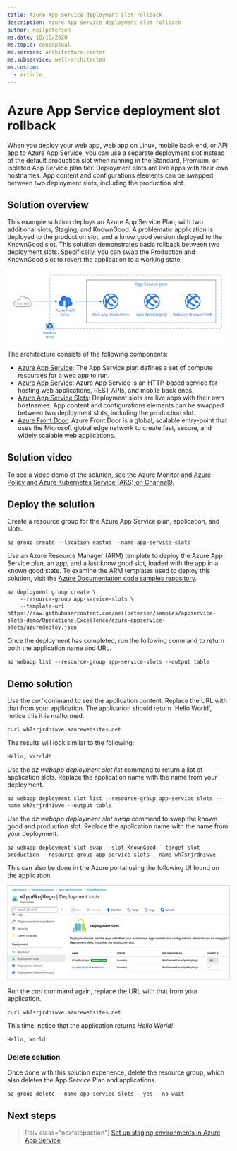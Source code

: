 ```yaml
---
title: Azure App Service deployment slot rollback
description: Azure App Service deployment slot rollback
author: neilpeterson
ms.date: 10/15/2020
ms.topic: conceptual
ms.service: architecture-center
ms.subservice: well-architected
ms.custom:
  - article
---
```


# Azure App Service deployment slot rollback

When you deploy your web app, web app on Linux, mobile back end, or API app to Azure App Service, you can use a separate deployment slot instead of the default production slot when running in the Standard, Premium, or Isolated App Service plan tier. Deployment slots are live apps with their own hostnames. App content and configurations elements can be swapped between two deployment slots, including the production slot.

## Solution overview

This example solution deploys an Azure App Service Plan, with two additional slots, Staging, and KnownGood. A problematic application is deployed to the production slot, and a know good version deployed to the KnownGood slot. This solution demonstrates basic rollback between two deployment slots. Specifically, you can swap the Production and KnownGood slot to revert the application to a working state.

![Reference architecture for a basic web application in Azure](./images/app-service-slots.png)

The architecture consists of the following components:

- [Azure App Service](https://docs.microsoft.com/azure/app-service/overview-hosting-plans): The App Service plan defines a set of compute resources for a web app to run. 
- [Azure App Service](https://docs.microsoft.com/azure/app-service/overview): Azure App Service is an HTTP-based service for hosting web applications, REST APIs, and mobile back ends.
- [Azure App Service Slots](https://docs.microsoft.com/azure/app-service/deploy-staging-slots): Deployment slots are live apps with their own hostnames. App content and configurations elements can be swapped between two deployment slots, including the production slot.
- [Azure Front Door](https://docs.microsoft.com/azure/frontdoor/front-door-overview): Azure Front Door is a global, scalable entry-point that uses the Microsoft global edge network to create fast, secure, and widely scalable web applications.

## Solution video

To see a video demo of the solution, see the Azure Monitor and [Azure Policy and Azure Kubernetes Service (AKS)  on Channel9]().

## Deploy the solution

Create a resource group for the Azure App Service plan, application, and slots.

```azurecli-interactive
az group create --location eastus --name app-service-slots
```

Use an Azure Resource Manager (ARM) template to deploy the Azure App Service plan, an app, and a last know good slot, loaded with the app in a known good state. To examine the ARM templates used to deploy this solution, visit the [Azure Documentation code samples repository](https://github.com/neilpeterson/samples/tree/appservice-slots-demo/OperationalExcellence/azure-appservice-slots).

```azurecli-interactive
az deployment group create \
    --resource-group app-service-slots \
    --template-uri https://raw.githubusercontent.com/neilpeterson/samples/appservice-slots-demo/OperationalExcellence/azure-appservice-slots/azuredeploy.json
```

Once the deployment has completed, run the following command to return both the application name and URL.

```azurecli-interactive
az webapp list --resource-group app-service-slots --output table
```

## Demo solution

Use the _curl_ command to see the application content. Replace the URL with that from your application. The application should return 'Hello World', notice this it is malformed.

```azurecli-interactive
curl wh7srjrdniwve.azurewebsites.net
```

The results will look similar to the following:

```azurecli
Hello, Wa*rld!
```

Use the _az webapp deployment slot list_ command to return a list of application slots. Replace the application name with the name from your deployment.

```azurecli-interactive
az webapp deployment slot list --resource-group app-service-slots --name wh7srjrdniwve --output table
```

Use the _az webapp deployment slot swap_ command to swap the known good and production slot. Replace the application name with the name from your deployment.

```azurecli-interactive
az webapp deployment slot swap --slot KnownGood --target-slot production --resource-group app-service-slots --name wh7srjrdniwve 
```

This can also be done in the Azure portal using the following UI found on the application.

![Image showing Azure App Serivices deployment slots.](./images/portal2.png)

Run the _curl_ command again, replace the URL with that from your application.

```azurecli-interactive
curl wh7srjrdniwve.azurewebsites.net
```

This time, notice that the application returns _Hello World!_. 

```azurecli
Hello, World!
```

### Delete solution

Once done with this solution experience, delete the resource group, which also deletes the App Service Plan and applications.

```azurecli-interactive
az group delete --name app-service-slots --yes --no-wait
```

## Next steps

> [!div class="nextstepaction"]
> [Set up staging environments in Azure App Service](https://docs.microsoft.com/azure/app-service/deploy-staging-slots)
